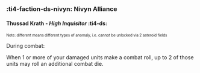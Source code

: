 ### :ti4-faction-ds-nivyn: **Nivyn Alliance**

####  Thussad Krath - _High Inquisitor_ :ti4-ds:

<sup><sub>Note: different means different types of anomaly, i.e. cannot be unlocked via 2 asteroid fields</sub></sup>

During combat:

When 1 or more of your damaged units make a combat roll, up to 2 of those units may roll an additional combat die.
